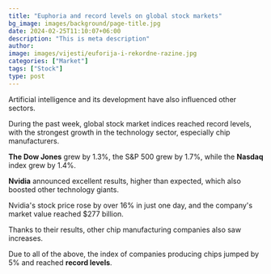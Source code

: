 ```yaml
---
title: "Euphoria and record levels on global stock markets"
bg_image: images/background/page-title.jpg
date: 2024-02-25T11:10:07+06:00
description: "This is meta description" 
author: 
image: images/vijesti/euforija-i-rekordne-razine.jpg
categories: ["Market"]
tags: ["Stock"]
type: post
---
```

Artificial intelligence and its development have also influenced other sectors.

During the past week, global stock market indices reached record levels, with the strongest growth in the technology sector, especially chip manufacturers.

**The Dow Jones** grew by 1.3%, the S&P 500 grew by 1.7%, while the **Nasdaq** index grew by 1.4%.

**Nvidia** announced excellent results, higher than expected, which also boosted other technology giants.

Nvidia's stock price rose by over 16% in just one day, and the company's market value reached $277 billion.

Thanks to their results, other chip manufacturing companies also saw increases.

Due to all of the above, the index of companies producing chips jumped by 5% and reached **record levels**.



